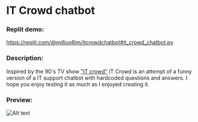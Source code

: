# IT Crowd chatbot

### Replit demo:
https://replit.com/@mi6oo6im/itcrowdchatbot#it_crowd_chatbot.py

### Description:
Inspired by the 90's TV show ["IT crowd"](https://www.youtube.com/watch?v=wSAtLkuuNJE) IT Crowd is an attempt of a funny version of a IT
support chatbot with hardcoded questions and answers. I hope you enjoy testing it as much as I enjoyed creating it.

### Preview:
![Alt text](https://github.com/mi6oo6im/my_python_training/blob/main/training_projects/it_crowd_chatbot/it_crowd_chatbot.png)

